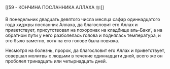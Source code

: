 [[59 - КОНЧИНА ПОСЛАННИКА АЛЛАХА ﷺ]]

В понедельник двадцать девятого числа месяца сафар одиннадцатого года хиджры посланник Аллаха, да благословит его Аллах и приветствует, присутствовал на похоронах на кладбище аль-Баки‘, а на обратном пути у него разболелась голова и поднялась температура, и это было заметно, хотя на его голове была повязка.

Несмотря на болезнь, пророк, да благословит его Аллах и приветствует, совершал молитвы с людьми в течение одиннадцати дней, всего же он проболел тринадцать или четырнадцать дней.

